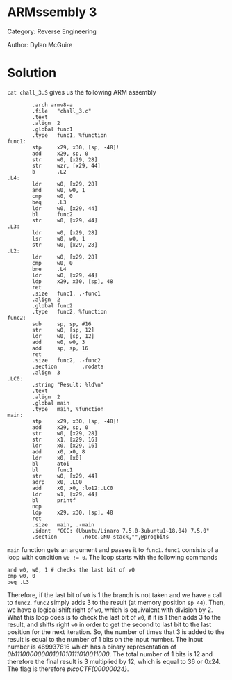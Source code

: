 # ARMssembly 3

Category: Reverse Engineering

Author: Dylan McGuire

# Solution

`cat chall_3.S` gives us the following ARM assembly

```
        .arch armv8-a
        .file   "chall_3.c"
        .text
        .align  2
        .global func1
        .type   func1, %function
func1:
        stp     x29, x30, [sp, -48]!
        add     x29, sp, 0
        str     w0, [x29, 28]
        str     wzr, [x29, 44]
        b       .L2
.L4:
        ldr     w0, [x29, 28]
        and     w0, w0, 1
        cmp     w0, 0
        beq     .L3
        ldr     w0, [x29, 44]
        bl      func2
        str     w0, [x29, 44]
.L3:
        ldr     w0, [x29, 28]
        lsr     w0, w0, 1
        str     w0, [x29, 28]
.L2:
        ldr     w0, [x29, 28]
        cmp     w0, 0
        bne     .L4
        ldr     w0, [x29, 44]
        ldp     x29, x30, [sp], 48
        ret
        .size   func1, .-func1
        .align  2
        .global func2
        .type   func2, %function
func2:
        sub     sp, sp, #16
        str     w0, [sp, 12]
        ldr     w0, [sp, 12]
        add     w0, w0, 3
        add     sp, sp, 16
        ret
        .size   func2, .-func2
        .section        .rodata
        .align  3
.LC0:
        .string "Result: %ld\n"
        .text
        .align  2
        .global main
        .type   main, %function
main:
        stp     x29, x30, [sp, -48]!
        add     x29, sp, 0
        str     w0, [x29, 28]
        str     x1, [x29, 16]
        ldr     x0, [x29, 16]
        add     x0, x0, 8
        ldr     x0, [x0]
        bl      atoi
        bl      func1
        str     w0, [x29, 44]
        adrp    x0, .LC0
        add     x0, x0, :lo12:.LC0
        ldr     w1, [x29, 44]
        bl      printf
        nop
        ldp     x29, x30, [sp], 48
        ret
        .size   main, .-main
        .ident  "GCC: (Ubuntu/Linaro 7.5.0-3ubuntu1~18.04) 7.5.0"
        .section        .note.GNU-stack,"",@progbits
```

`main` function gets an argument and passes it to `func1`. `func1` consists of a loop with condition `w0 != 0`. The loop starts with the following commands
```
and w0, w0, 1 # checks the last bit of w0
cmp w0, 0
beq .L3
```

Therefore, if the last bit of `w0` is 1 the branch is not taken and we have a call to `func2`. `func2` simply adds 3 to the result (at memory position `sp 44`). Then, we have a logical shift right of `w0`, which is equivalent with division by 2. What this loop does is to check the last bit of `w0`, if it is 1 then adds 3 to the result, and shifts right `w0` in order to get the second to last bit to the last position for the next iteration. So, the number of times that 3 is added to the result is equal to the number of 1 bits on the input number. The input number is 469937816 which has a binary representation of *0b11100000000101010111010011000*. The total number of 1 bits is 12 and therefore the final result is 3 multiplied by 12, which is equal to 36 or 0x24. The flag is therefore *picoCTF{00000024}*.
